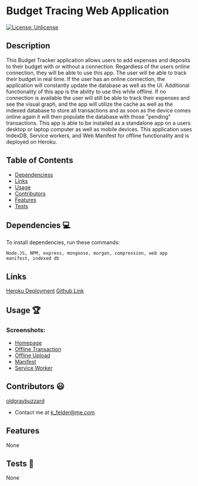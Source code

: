 # Budget Tracing Web Application

[![License: Unlicense](https://img.shields.io/badge/license-Unlicense-blue.svg)](http://unlicense.org/)
  
## Description
This Budget Tracker application allows users to add expenses and deposits to their budget with or without a connection.  Regardless of the users online connection, they will be able to use this app. The user will be able to track their budget in real time. If the user has an online connection, the application will constantly update the database as well as the UI. Additional functionality of this app is the ability to use this while offline. If no connection is available the user will still be able to track their expenses and see the visual graph, and the app will utilize the cache as well as the indexed database to store all transactions and as soon as the device comes online again it will then populate the database with those "pending" transactions. This app is able to be installed as a standalone app on a users desktop or laptop computer as well as mobile devices. This application uses IndexDB, Service workers, and Web Manifest for offline functionality and is deployed on Heroku. 

## Table of Contents
* [Dependenciess](#dependencies)
* [Links](#links)
* [Usage](#usage)
* [Contributors](#contributors)
* [Features](#features)
* [Tests](#tests)


## Dependencies 💻
To install dependencies, run these commands:
```
Node.JS, NPM, express, mongoose, morgan, compression, web app manifest, indexed db
```

## Links
[Heroku Deployment](https://stormy-bayou-15795.herokuapp.com/)
[Github Link](https://github.com/oldgraybuzzard/super-carnival.git)

## Usage 🏆
### Screenshots:
* [Homepage](./readme_assets/homepage.png)
* [Offline Transaction](./readme_assets/offline_transaction.png)
* [Offline Upload](./readme_assets/offline_upload.png)
* [Manifest](./readme_assets/manifest.png)
* [Service Worker](./readme_assets/service_worker.png)


## Contributors 😃
[oldgraybuzzard](https://github.com/oldgraybuzzard)
* Contact me at k_felder@me.com

## Features
None 

## Tests 🧪
None
